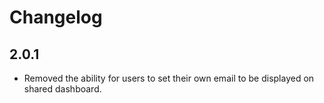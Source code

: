# Changelog

## 2.0.1

- Removed the ability for users to set their own email to be displayed on shared dashboard.
